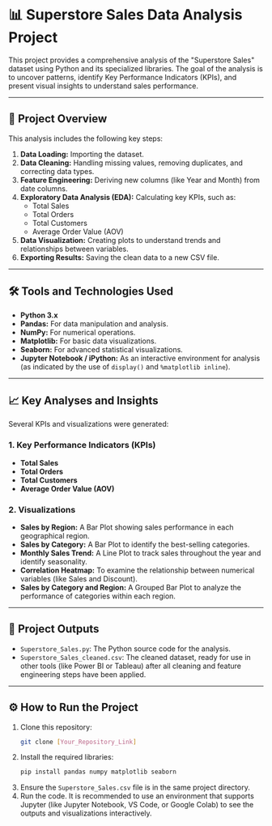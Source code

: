# 📊 Superstore Sales Data Analysis Project

This project provides a comprehensive analysis of the "Superstore Sales" dataset using Python and its specialized libraries. The goal of the analysis is to uncover patterns, identify Key Performance Indicators (KPIs), and present visual insights to understand sales performance.

-----

## 🚀 Project Overview

This analysis includes the following key steps:

1.  **Data Loading:** Importing the dataset.
2.  **Data Cleaning:** Handling missing values, removing duplicates, and correcting data types.
3.  **Feature Engineering:** Deriving new columns (like Year and Month) from date columns.
4.  **Exploratory Data Analysis (EDA):** Calculating key KPIs, such as:
      * Total Sales
      * Total Orders
      * Total Customers
      * Average Order Value (AOV)
5.  **Data Visualization:** Creating plots to understand trends and relationships between variables.
6.  **Exporting Results:** Saving the clean data to a new CSV file.

-----

## 🛠️ Tools and Technologies Used

  * **Python 3.x**
  * **Pandas:** For data manipulation and analysis.
  * **NumPy:** For numerical operations.
  * **Matplotlib:** For basic data visualizations.
  * **Seaborn:** For advanced statistical visualizations.
  * **Jupyter Notebook / iPython:** As an interactive environment for analysis (as indicated by the use of `display()` and `%matplotlib inline`).

-----

## 📈 Key Analyses and Insights

Several KPIs and visualizations were generated:

### 1\. Key Performance Indicators (KPIs)

  * **Total Sales**
  * **Total Orders**
  * **Total Customers**
  * **Average Order Value (AOV)**

### 2\. Visualizations

  * **Sales by Region:** A Bar Plot showing sales performance in each geographical region.
  * **Sales by Category:** A Bar Plot to identify the best-selling categories.
  * **Monthly Sales Trend:** A Line Plot to track sales throughout the year and identify seasonality.
  * **Correlation Heatmap:** To examine the relationship between numerical variables (like Sales and Discount).
  * **Sales by Category and Region:** A Grouped Bar Plot to analyze the performance of categories within each region.

-----

## 📂 Project Outputs

  * `Superstore_Sales.py`: The Python source code for the analysis.
  * `Superstore_Sales_cleaned.csv`: The cleaned dataset, ready for use in other tools (like Power BI or Tableau) after all cleaning and feature engineering steps have been applied.

-----

## ⚙️ How to Run the Project

1.  Clone this repository:
    ```bash
    git clone [Your_Repository_Link]
    ```
2.  Install the required libraries:
    ```bash
    pip install pandas numpy matplotlib seaborn
    ```
3.  Ensure the `Superstore_Sales.csv` file is in the same project directory.
4.  Run the code. It is recommended to use an environment that supports Jupyter (like Jupyter Notebook, VS Code, or Google Colab) to see the outputs and visualizations interactively.



